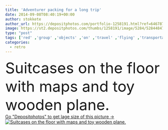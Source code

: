```yaml
---
title: 'Adventurer packing for a long trip'
date: 2014-09-08T08:40:19+00:00
author: stokkete
author_url: https://depositphotos.com/portfolio-1258191.html?ref=64678756
image: https://st2.depositphotos.com/thumbs/1258191/image/5284/52844847/api_thumb_450.jpg?forcejpeg=true
type: "post"
tags: ['red' ,'group' ,'objects' ,'on' ,'travel' ,'flying' ,'transportation' ,'packing' ,'wooden' ,'old' ,'retro' ,'vintage' ,'toy' ,'leather' ,'imagination' ,'nostalgia' ,'with' ,'wallpaper' ,'obsolete' ,'floor' ,'long' ,'adventure' ,'revival' ,'luggage' ,'trip' ,'dreams' ,'tourist' ,'aspirations' ,'ready' ,'plane' ,'airplane' ,'for' ,'of' ,'suitcase' ,'aviation' ,'pilot' ,'traveler' ,'the' ,'and' ,'maps' ,'leaving' ,'aviator' ,'suitcases' ,'adventurer' ,'old timey' ]
categories: 
  - retro
---
```

<div aling="center">
            <font size="60"> Suitcases on the floor with maps and toy wooden plane.</font>   
</div>
<div>
    <a href='https://st2.depositphotos.com/thumbs/1258191/image/5284/52844847/api_thumb_450.jpg?forcejpeg=true?ref=64678756' target=_blank > Go "Depositphotos" to get lage size of this picture ->
        <img href='https://st2.depositphotos.com/thumbs/1258191/image/5284/52844847/api_thumb_450.jpg?forcejpeg=true?ref=64678756' src='https://st2.depositphotos.com/1258191/5284/i/950/depositphotos_52844847-stock-photo-adventurer-packing-for-a-long.jpg?forcejpeg=true' alt='Suitcases on the floor with maps and toy wooden plane.' >
    </a>
</div>
